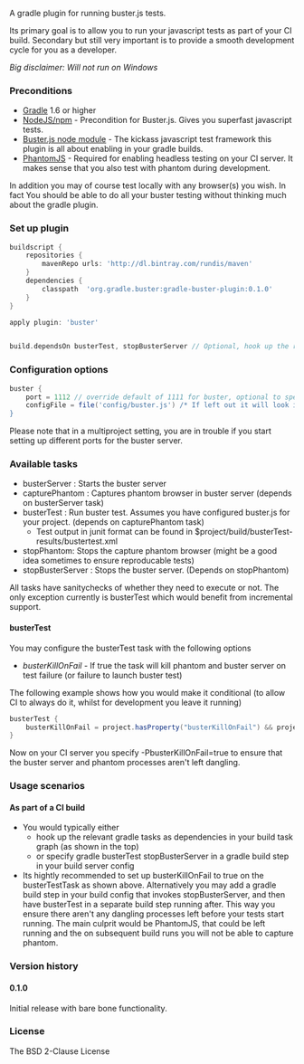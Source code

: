 A gradle plugin for running buster.js tests.

Its primary goal is to allow you to run your javascript tests as part of your CI build. Secondary but still very important is to provide
a smooth development cycle for you as a developer.


_Big disclaimer: Will not run on Windows_


### Preconditions
* [Gradle](http://www.gradle.org) 1.6 or higher
* [NodeJS/npm](http://nodejs.org/) - Precondition for Buster.js. Gives you superfast javascript tests.
* [Buster.js node module](http://busterjs.org/docs/getting-started/) - The kickass javascript test framework this plugin is all about enabling in your gradle builds.
* [PhantomJS](http://phantomjs.org/) - Required for enabling headless testing on your CI server. It makes sense that you also test with phantom during development.

In addition you may of course test locally with any browser(s) you wish. In fact You should be able to do all your buster testing without thinking much about the gradle plugin.


### Set up plugin

```groovy
buildscript {
    repositories {
        mavenRepo urls: 'http://dl.bintray.com/rundis/maven'
    }
    dependencies {
        classpath  'org.gradle.buster:gradle-buster-plugin:0.1.0'
    }
}

apply plugin: 'buster'


build.dependsOn busterTest, stopBusterServer // Optional, hook up the relevant buster tasks into your build task graph

```

### Configuration options
```groovy
buster {
	port = 1112 // override default of 1111 for buster, optional to specify
	configFile = file('config/buster.js') /* If left out it will look in $project.projectDir/buster.js | $project.projectDir/test/buster.js | $project.projectDir/spec/buster.js */
}
```

Please note that in a multiproject setting, you are in trouble if you start setting up different ports for the buster server.


### Available tasks
* busterServer : Starts the buster server
* capturePhantom : Captures phantom browser in buster server (depends on busterServer task)
* busterTest : Run buster test. Assumes you have configured buster.js for your project. (depends on capturePhantom task)
    * Test output in junit format can be found in $project/build/busterTest-results/bustertest.xml
* stopPhantom: Stops the capture phantom browser (might be a good idea sometimes to ensure reproducable tests)
* stopBusterServer : Stops the buster server. (Depends on stopPhantom)

All tasks have sanitychecks of whether they need to execute or not.
The only exception currently is busterTest which would benefit from incremental support.


#### busterTest
You may configure the busterTest task with the following options
* _busterKillOnFail_  -  If true the task will kill phantom and buster server on test failure (or failure to launch buster test)

The following example shows how you would make it conditional (to allow CI to always do it, whilst for development you leave it running)

```groovy
busterTest {
    busterKillOnFail = project.hasProperty("busterKillOnFail") && project.busterKillOnFail ?: false
}
```

Now on your CI server you specify -PbusterKillOnFail=true to ensure that the buster server and phantom processes aren't left dangling.




### Usage scenarios

#### As part of a CI build
* You would typically either 
	* hook up the relevant gradle tasks as dependencies in your build task graph (as shown in the top)
	* or specify gradle busterTest stopBusterServer in a gradle build step in your build server config
* Its hightly recommended to set up busterKillOnFail to true on the busterTestTask as shown above. Alternatively you may
add a gradle build step in your build config that invokes stopBusterServer, and then have busterTest in a separate build step running after.
This way you ensure there aren't any dangling processes left before your tests start running.
The main culprit would be PhantomJS, that could be left running and the on subsequent build runs you will not be able to capture phantom.




### Version history

#### 0.1.0
Initial release with bare bone functionality.

### License
The BSD 2-Clause License
